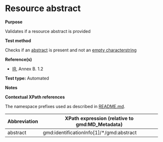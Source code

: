 
# Resource abstract

**Purpose**	

Validates if a resource abstract is provided 

**Test method**	

Checks if an [abstract](#abstract) is present and not an [empty characterstring](./README.md#emptychar)

**Reference(s)**	 

* [IR](./README.md#IR), Annex B. 1.2

**Test type:** Automated
	
**Notes**

**Contextual XPath references**

The namespace prefixes used as described in [README.md](./README.md#namespaces).

Abbreviation                                   |  XPath expression (relative to gmd:MD_Metadata)
-----------------------------------------------| -------------------------------------------------------------------------
abstract <a name="abstract"></a>   | gmd:identificationInfo[1]/*/gmd:abstract
